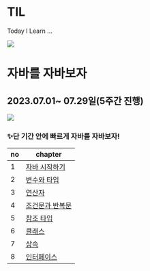 # TIL
Today I Learn ...

<a href="https://velog.io/@luckyzanie777">
<img src="https://img.shields.io/badge/Velog-20C997?style=flat-square&logo=velog&logoColor=white"/></a>

# 자바를 자바보자
## 2023.07.01~ 07.29일(5주간 진행)
<img src="https://img.shields.io/badge/java-007396?style=flat-square&logo=java&logoColor=white"/>

### ✨단 기간 안에 빠르게 자바를 자바보자!


| no | chapter |  
|---|---|
|1| [자바 시작하기](https://github.com/meridaKim/TIL/blob/main/Java/Chapter01.md)
|2| [변수와 타입](https://github.com/meridaKim/TIL/blob/main/Java/Chapter02.md)
|3| [연산자](https://github.com/meridaKim/TIL/blob/main/Java/Chapter03.md)
|4| [조건문과 반복문](https://github.com/meridaKim/TIL/blob/main/Java/Chapter04.md)
|5| [참조 타입](https://github.com/meridaKim/TIL/blob/main/Java/Chapter05.md)
|6| [클래스](https://github.com/meridaKim/TIL/blob/main/Java/Chapter06.md)
|7| [상속](https://github.com/meridaKim/TIL/blob/main/Java/Chapter07.md)
|8| [인터페이스](https://github.com/meridaKim/TIL/blob/main/Java/Chapter08.md)
